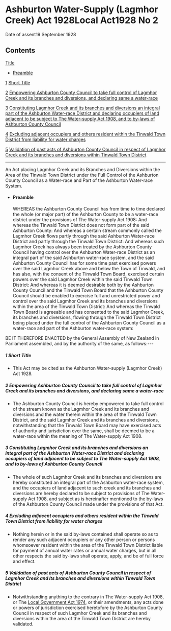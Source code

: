 # Ashburton Water-Supply (Lagmhor Creek) Act 1928Local Act1928 No 2

Date of assent19 September 1928

## Contents

[Title][0]
    
*   [Preamble][1]

[1][2] [Short Title][2]

[2][3] [Empowering Ashburton County Council to take full control of Lagmhor Creek and its branches and diversions, and declaring same a water-race][3]

[3][4] [Constituting Lagmhor Creek and its branches and diversions an integral part of the Ashburton Water-race District and declaring occupiers of land adjacent to be subject to The Water-supply Act 1908, and to by-laws of Ashburton County Council][4]

[4][5] [Excluding adjacent occupiers and others resident within the Tinwald Town District from liability for water charges][5]

[5][6] [Validation of past acts of Ashburton County Council in respect of Lagmhor Creek and its branches and diversions within Tinwald Town District][6]

---

An Act placing Lagmhor Creek and its Branches and Diversions within the Area of the Tinwald Town District under the Full Control of the Ashburton County Council as a Water-race and Part of the Ashburton Water-race System.
    
*   #### Preamble
    
    WHEREAS the Ashburton County Council has from time to time declared the whole (or major part) of the Ashburton County to be a water-race district under the provisions of The Water-supply Act 1908: And whereas the Tinwald Town District does not form part of the said Ashburton County: And whereas a certain stream commonly called the Lagmhor Creek flows partly through the said Ashburton Water-race District and partly through the Tinwald Town District: And whereas such Lagmhor Creek has always been treated by the Ashburton County Council having control over the Ashburton Water-race District as an integral part of the said Ashburton water-race system, and the said Ashburton County Council has for some time past exercised powers over the said Lagmhor Creek above and below the Town of Tinwald, and has also, with the consent of the Tinwald Town Board, exercised certain powers over the said Lagmhor Creek within the said Tinwald Town District: And whereas it is deemed desirable both by the Ashburton County Council and the Tinwald Town Board that the Ashburton County Council should be enabled to exercise full and unrestricted power and control over the said Lagmhor Creek and its branches and diversions within the area of the Tinwald Town District: And whereas the Tinwald Town Board is agreeable and has consented to the said Lagmhor Creek, its branches and diversions, flowing through the Tinwald Town District being placed under the full control of the Ashburton County Council as a water-race and part of the Ashburton water-race system:

BE IT THEREFORE ENACTED by the General Assembly of New Zealand in Parliament assembled, and by the authority of the same, as follows:---

##### 1 Short Title
    
*   This Act may be cited as the Ashburton Water-supply (Lagmhor Creek) Act 1928\.

##### 2 Empowering Ashburton County Council to take full control of Lagmhor Creek and its branches and diversions, and declaring same a water-race
    
*   The Ashburton County Council is hereby empowered to take full control of the stream known as the Lagmhor Creek and its branches and diversions and the water therein within the area of the Tinwald Town District, and the said Lagmhor Creek and its branches and diversions, notwithstanding that the Tinwald Town Board may have exercised acts of authority and jurisdiction over the same, shall be deemed to be a water-race within the meaning of The Water-supply Act 1908\.

##### 3 Constituting Lagmhor Creek and its branches and diversions an integral part of the Ashburton Water-race District and declaring occupiers of land adjacent to be subject to The Water-supply Act 1908, and to by-laws of Ashburton County Council
    
*   The whole of such Lagmhor Creek and its branches and diversions are hereby constituted an integral part of the Ashburton water-race system, and the occupiers of land adjacent to such creek and its branches and diversions are hereby declared to be subject to provisions of The Water-supply Act 1908, and subject as is hereinafter mentioned to the by-laws of the Ashburton County Council made under the provisions of that Act.

##### 4 Excluding adjacent occupiers and others resident within the Tinwald Town District from liability for water charges
    
*   Nothing herein or in the said by-laws contained shall operate so as to render any such adjacent occupiers or any other person or persons whomsoever resident within the area of the Tinwald Town District liable for payment of annual water rates or annual water charges, but in all other respects the said by-laws shall operate, apply, and be of full force and effect.

##### 5 Validation of past acts of Ashburton County Council in respect of Lagmhor Creek and its branches and diversions within Tinwald Town District
    
*   Notwithstanding anything to the contrary in The Water-supply Act 1908, or The [Local Government Act 1974][7], or their amendments, any acts done or powers of jurisdiction exercised heretofore by the Ashburton County Council in respect of such Lagmhor Creek and its branches and diversions within the area of the Tinwald Town District are hereby validated.



[0]: http://www.legislation.govt.nz/act/local/1928/0002/latest/whole.html#DLM45829
[1]: http://www.legislation.govt.nz/act/local/1928/0002/latest/whole.html#DLM45830
[2]: http://www.legislation.govt.nz/act/local/1928/0002/latest/whole.html#DLM45833
[3]: http://www.legislation.govt.nz/act/local/1928/0002/latest/whole.html#DLM45834
[4]: http://www.legislation.govt.nz/act/local/1928/0002/latest/whole.html#DLM45835
[5]: http://www.legislation.govt.nz/act/local/1928/0002/latest/whole.html#DLM45836
[6]: http://www.legislation.govt.nz/act/local/1928/0002/latest/whole.html#DLM45837
[7]: http://www.legislation.govt.nz/act/local/1928/0002/latest/link.aspx?id=DLM415531
